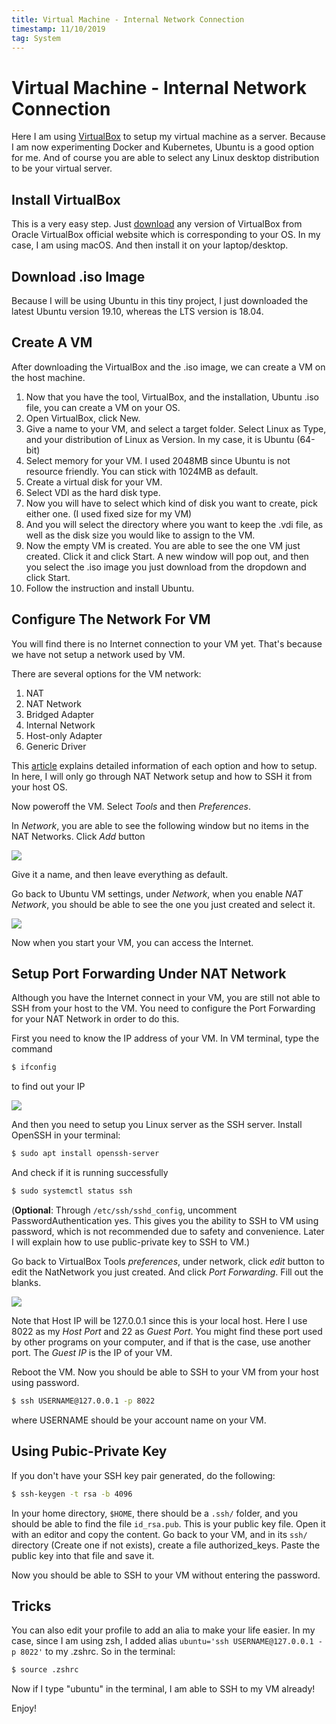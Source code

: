 ```yaml
---
title: Virtual Machine - Internal Network Connection
timestamp: 11/10/2019
tag: System
---
```


# Virtual Machine - Internal Network Connection

Here I am using [VirtualBox](https://www.virtualbox.org/) to setup my virtual machine as a server. Because I am now experimenting Docker and Kubernetes, Ubuntu is a good option for me. And of course you are able to select any Linux desktop distribution to be your virtual server.

## Install VirtualBox
This is a very easy step. Just [download](https://www.virtualbox.org/wiki/Downloads) any version of VirtualBox from Oracle VirtualBox official website which is corresponding to your OS. In my case, I am using macOS. And then install it on your laptop/desktop.

## Download .iso Image

Because I will be using Ubuntu in this tiny project, I just downloaded the latest Ubuntu version 19.10, whereas the LTS version is 18.04.

## Create A VM
After downloading  the VirtualBox and the .iso image, we can create a VM on the host machine.
1. Now that you have the tool, VirtualBox, and the installation, Ubuntu .iso file, you can create a VM on your OS.
2. Open VirtualBox, click New.
3. Give a name to your VM, and select a target folder. Select Linux as Type, and your distribution of Linux as Version. In my case, it is Ubuntu (64-bit)
4. Select memory for your VM. I used 2048MB since Ubuntu is not resource friendly. You can stick with 1024MB as default.
5. Create a virtual disk for your VM.
6. Select VDI as the hard disk type.
7. Now you will have to select which kind of disk you want to create, pick either one. (I used fixed size for my VM)
8. And you will select the directory where you want to keep the .vdi file, as well as the disk size you would like to assign to the VM.
9. Now the empty VM is created. You are able to see the one VM just created. Click it and click Start. A new window will pop out, and then you select the .iso image you just download from the dropdown and click Start.
10. Follow the instruction and install Ubuntu.

## Configure The Network For VM

You will find there is no Internet connection to your VM yet. That's because we have not setup a network used by VM.

There are several options for the VM network:
1. NAT
2. NAT Network
3. Bridged Adapter
4. Internal Network
5. Host-only Adapter
6. Generic Driver

This [article](https://www.nakivo.com/blog/virtualbox-network-setting-guide/) explains detailed information of each option and how to setup. In here, I will only go through NAT Network setup and how to SSH it from your host OS.

Now poweroff the VM. Select *Tools* and then *Preferences*.

In *Network*, you are able to see the following window but no items in the NAT Networks. Click *Add* button

![](/static/VmNetworkSetup/add_vm_network.png)

Give it a name, and then leave everything as default.

Go back to Ubuntu VM settings, under *Network*, when you enable *NAT Network*, you should be able to see the one you just created and select it.

![](/static/VmNetworkSetup/vm_network_config.png)

Now when you start your VM, you can access the Internet.

## Setup Port Forwarding Under NAT Network

Although you have the Internet connect in your VM, you are still not able to SSH from your host to the VM. You need to configure the Port Forwarding for your NAT Network in order to do this.

First you need to know the IP address of your VM. In VM terminal, type the command

```bash
$ ifconfig
```

to find out your IP

![](/static/VmNetworkSetup/ifconfig.png)

And then you need to setup you Linux server as the SSH server. Install OpenSSH in your terminal:

```bash
$ sudo apt install openssh-server
```

And check if it is running successfully
```bash
$ sudo systemctl status ssh
```

(__Optional__: Through `/etc/ssh/sshd_config`, uncomment PasswordAuthentication yes. This gives you the ability to SSH to VM using password, which is not recommended due to safety and convenience. Later I will explain how to use public-private key to SSH to VM.)

Go back to VirtualBox Tools *preferences*, under network, click *edit* button to edit the NatNetwork you just created. And click *Port Forwarding*. Fill out the blanks.

![](/static/VmNetworkSetup/port_forwarding.png)

Note that Host IP will be 127.0.0.1 since this is your local host. Here I use 8022 as my *Host Port* and 22 as *Guest Port*. You might find these port used by other programs on your computer, and if that is the case, use another port. The *Guest IP* is the IP of your VM.

Reboot the VM. Now you should be able to SSH to your VM from your host using password.

```bash
$ ssh USERNAME@127.0.0.1 -p 8022
```

where USERNAME should be your account name on your VM.

## Using Pubic-Private Key

If you don't have your SSH key pair generated, do the following:

```bash
$ ssh-keygen -t rsa -b 4096
```

In your home directory, `$HOME`, there should be a `.ssh/` folder, and you should be able to find the file `id_rsa.pub`. This is your public key file. Open it with an editor and copy the content. Go back to your VM, and in its `ssh/` directory (Create one if not exists), create a file authorized_keys. Paste the public key into that file and save it.

Now you should be able to SSH to your VM without entering the password.

## Tricks

You can also edit your profile to add an alia to make your life easier. In my case, since I am using zsh, I added alias `ubuntu='ssh USERNAME@127.0.0.1 -p 8022'` to my .zshrc. So in the terminal:

```bash
$ source .zshrc
```

Now if I type "ubuntu" in the terminal, I am able to SSH to my VM already!

Enjoy!
